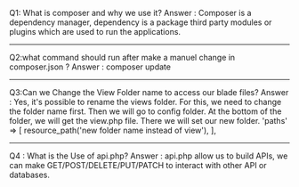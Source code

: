 Q1: What is composer and why we use it?
Answer : Composer is a dependency manager, dependency is a package third party modules or plugins which are used to run the applications.

---

Q2:what command should run after make a manuel change in composer.json ?
Answer : composer update

---

Q3:Can we Change the View Folder name to access our blade files?
Answer : Yes, it's possible to rename the views folder. For this, we need to change the folder name first. Then we will go to config folder. At the bottom of the folder, we will get the view.php file. There we will set our new folder. 'paths' => [
resource_path('new folder name instead of view'),
],

---

Q4 : What is the Use of api.php?
Answer : api.php allow us to build APIs, we can make GET/POST/DELETE/PUT/PATCH to interact with other API or databases.

